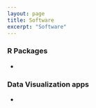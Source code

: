 ```yaml
---
layout: page
title: Software
excerpt: "Software"
---
```


### R Packages

- 

### Data Visualization apps

-

